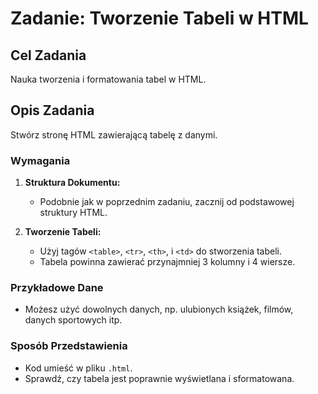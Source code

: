 # Zadanie: Tworzenie Tabeli w HTML

## Cel Zadania
Nauka tworzenia i formatowania tabel w HTML.

## Opis Zadania
Stwórz stronę HTML zawierającą tabelę z danymi.

### Wymagania
1. **Struktura Dokumentu:**
   - Podobnie jak w poprzednim zadaniu, zacznij od podstawowej struktury HTML.

2. **Tworzenie Tabeli:**
   - Użyj tagów `<table>`, `<tr>`, `<th>`, i `<td>` do stworzenia tabeli.
   - Tabela powinna zawierać przynajmniej 3 kolumny i 4 wiersze.


### Przykładowe Dane
- Możesz użyć dowolnych danych, np. ulubionych książek, filmów, danych sportowych itp.

### Sposób Przedstawienia
- Kod umieść w pliku `.html`.
- Sprawdź, czy tabela jest poprawnie wyświetlana i sformatowana.
